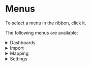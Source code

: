 # Menus

To select a menu in the ribbon, click it.

The following menus are available:

<details>
<summary>Dashboards</summary>

This menu shows the dashboards created for data analysis and presentation. The dashboards available for you can be the standard ones the service provides, or custom ones created by you.

To see and work with a dashboard, click its tab.
</details>

<details>
<summary>Import</summary>

This menu manages data imports from the connected data sources. Here you can start a new import of data, so that the data in the dashboards and elements is up to date. Just click the **Start import** button and check the progress bar that will appear to see the estimated duration of the data import operation.

When the operation has finished, you will see a short note containing the date, time and the result of the import below the **Start import** button, and which is also displayed at all times in the top right corner of the service window.
</details>

<details>
<summary>Mapping</summary>

This menu is available only to **Administrator** role users. Here you can map your accounts from financial accounting to the [BI Codes](https://github.com/alinbogdan/ContDocumentation/blob/master/translations/en/online-help/glossary.md) used for summarizing and standardizing the chart of accounts. The mapping is done one to one, for each account you select a BI Code to be assigned to it, from the available list.

Unmapped accounts will not be used in calculations, the amounts they contain will be ignored. For each unmapped account, the service will propose a BI Code to be assigned to it, but you need to confirm or change this proposal.

You can find out more about mapping accounts [here](https://github.com/alinbogdan/ContDocumentation/blob/master/translations/en/getting-started/mappings-task.md).
</details>

<details>
<summary>Settings</summary>

This menu is available only to **Administrator** role users.

Here you can configure access rights for the roles and users in your company.

Please see more details about this in the section  [Roles and access rights](https://github.com/alinbogdan/ContDocumentation/blob/master/translations/en/online-help/roles-access-rights-task.md).
</details>
